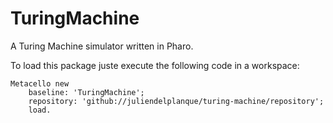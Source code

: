 # TuringMachine
A Turing Machine simulator written in Pharo.

To load this package juste execute the following code in a workspace:
~~~
Metacello new
    baseline: 'TuringMachine';
    repository: 'github://juliendelplanque/turing-machine/repository';
    load.
~~~
